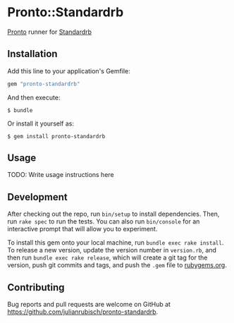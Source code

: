 # Pronto::Standardrb

[Pronto](https://github.com/prontolabs/pronto) runner for [Standardrb](https://github.com/testdouble/standard)

## Installation

Add this line to your application's Gemfile:

```ruby
gem "pronto-standardrb"
```

And then execute:

    $ bundle

Or install it yourself as:

    $ gem install pronto-standardrb

## Usage

TODO: Write usage instructions here

## Development

After checking out the repo, run `bin/setup` to install dependencies. Then, run `rake spec` to run the tests. You can also run `bin/console` for an interactive prompt that will allow you to experiment.

To install this gem onto your local machine, run `bundle exec rake install`. To release a new version, update the version number in `version.rb`, and then run `bundle exec rake release`, which will create a git tag for the version, push git commits and tags, and push the `.gem` file to [rubygems.org](https://rubygems.org).

## Contributing

Bug reports and pull requests are welcome on GitHub at https://github.com/julianrubisch/pronto-standardrb.
